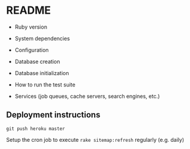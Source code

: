 # README

* Ruby version

* System dependencies

* Configuration

* Database creation

* Database initialization

* How to run the test suite

* Services (job queues, cache servers, search engines, etc.)

## Deployment instructions

```
git push heroku master
```

Setup the cron job to execute `rake sitemap:refresh` regularly (e.g. daily)
